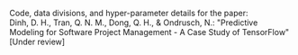 Code, data divisions, and hyper-parameter details for the paper: <br>
Dinh, D. H., Tran, Q. N. M., Dong, Q. H., & Ondrusch, N.: "Predictive Modeling for Software Project Management - A Case Study of TensorFlow" [Under review]